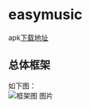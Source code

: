 # easymusic
apk[下载地址](https://wwz.lanzouf.com/id881af)

## 总体框架   
如下图：  
![框架图 图片](https://img2020.cnblogs.com/blog/1466668/202006/1466668-20200602210137858-1089315215.png)

